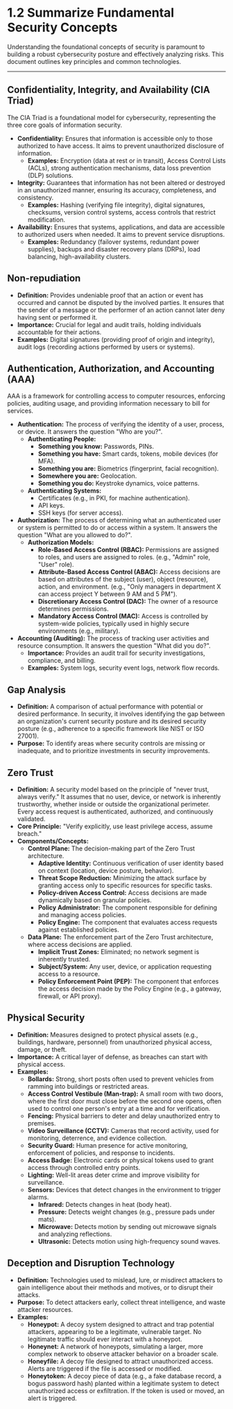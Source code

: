 # 1.2 Summarize Fundamental Security Concepts

Understanding the foundational concepts of security is paramount to building a robust cybersecurity posture and effectively analyzing risks. This document outlines key principles and common technologies.

---

## Confidentiality, Integrity, and Availability (CIA Triad)

The CIA Triad is a foundational model for cybersecurity, representing the three core goals of information security.

* **Confidentiality:** Ensures that information is accessible only to those authorized to have access. It aims to prevent unauthorized disclosure of information.
    * **Examples:** Encryption (data at rest or in transit), Access Control Lists (ACLs), strong authentication mechanisms, data loss prevention (DLP) solutions.
* **Integrity:** Guarantees that information has not been altered or destroyed in an unauthorized manner, ensuring its accuracy, completeness, and consistency.
    * **Examples:** Hashing (verifying file integrity), digital signatures, checksums, version control systems, access controls that restrict modification.
* **Availability:** Ensures that systems, applications, and data are accessible to authorized users when needed. It aims to prevent service disruptions.
    * **Examples:** Redundancy (failover systems, redundant power supplies), backups and disaster recovery plans (DRPs), load balancing, high-availability clusters.

## Non-repudiation

* **Definition:** Provides undeniable proof that an action or event has occurred and cannot be disputed by the involved parties. It ensures that the sender of a message or the performer of an action cannot later deny having sent or performed it.
* **Importance:** Crucial for legal and audit trails, holding individuals accountable for their actions.
* **Examples:** Digital signatures (providing proof of origin and integrity), audit logs (recording actions performed by users or systems).

## Authentication, Authorization, and Accounting (AAA)

AAA is a framework for controlling access to computer resources, enforcing policies, auditing usage, and providing information necessary to bill for services.

* **Authentication:** The process of verifying the identity of a user, process, or device. It answers the question "Who are you?".
    * **Authenticating People:**
        * **Something you know:** Passwords, PINs.
        * **Something you have:** Smart cards, tokens, mobile devices (for MFA).
        * **Something you are:** Biometrics (fingerprint, facial recognition).
        * **Somewhere you are:** Geolocation.
        * **Something you do:** Keystroke dynamics, voice patterns.
    * **Authenticating Systems:**
        * Certificates (e.g., in PKI, for machine authentication).
        * API keys.
        * SSH keys (for server access).
* **Authorization:** The process of determining what an authenticated user or system is permitted to do or access within a system. It answers the question "What are you allowed to do?".
    * **Authorization Models:**
        * **Role-Based Access Control (RBAC):** Permissions are assigned to roles, and users are assigned to roles. (e.g., "Admin" role, "User" role).
        * **Attribute-Based Access Control (ABAC):** Access decisions are based on attributes of the subject (user), object (resource), action, and environment. (e.g., "Only managers in department X can access project Y between 9 AM and 5 PM").
        * **Discretionary Access Control (DAC):** The owner of a resource determines permissions.
        * **Mandatory Access Control (MAC):** Access is controlled by system-wide policies, typically used in highly secure environments (e.g., military).
* **Accounting (Auditing):** The process of tracking user activities and resource consumption. It answers the question "What did you do?".
    * **Importance:** Provides an audit trail for security investigations, compliance, and billing.
    * **Examples:** System logs, security event logs, network flow records.

## Gap Analysis

* **Definition:** A comparison of actual performance with potential or desired performance. In security, it involves identifying the gap between an organization's current security posture and its desired security posture (e.g., adherence to a specific framework like NIST or ISO 27001).
* **Purpose:** To identify areas where security controls are missing or inadequate, and to prioritize investments in security improvements.

## Zero Trust

* **Definition:** A security model based on the principle of "never trust, always verify." It assumes that no user, device, or network is inherently trustworthy, whether inside or outside the organizational perimeter. Every access request is authenticated, authorized, and continuously validated.
* **Core Principle:** "Verify explicitly, use least privilege access, assume breach."
* **Components/Concepts:**
    * **Control Plane:** The decision-making part of the Zero Trust architecture.
        * **Adaptive Identity:** Continuous verification of user identity based on context (location, device posture, behavior).
        * **Threat Scope Reduction:** Minimizing the attack surface by granting access only to specific resources for specific tasks.
        * **Policy-driven Access Control:** Access decisions are made dynamically based on granular policies.
        * **Policy Administrator:** The component responsible for defining and managing access policies.
        * **Policy Engine:** The component that evaluates access requests against established policies.
    * **Data Plane:** The enforcement part of the Zero Trust architecture, where access decisions are applied.
        * **Implicit Trust Zones:** Eliminated; no network segment is inherently trusted.
        * **Subject/System:** Any user, device, or application requesting access to a resource.
        * **Policy Enforcement Point (PEP):** The component that enforces the access decision made by the Policy Engine (e.g., a gateway, firewall, or API proxy).

## Physical Security

* **Definition:** Measures designed to protect physical assets (e.g., buildings, hardware, personnel) from unauthorized physical access, damage, or theft.
* **Importance:** A critical layer of defense, as breaches can start with physical access.
* **Examples:**
    * **Bollards:** Strong, short posts often used to prevent vehicles from ramming into buildings or restricted areas.
    * **Access Control Vestibule (Man-trap):** A small room with two doors, where the first door must close before the second one opens, often used to control one person's entry at a time and for verification.
    * **Fencing:** Physical barriers to deter and delay unauthorized entry to premises.
    * **Video Surveillance (CCTV):** Cameras that record activity, used for monitoring, deterrence, and evidence collection.
    * **Security Guard:** Human presence for active monitoring, enforcement of policies, and response to incidents.
    * **Access Badge:** Electronic cards or physical tokens used to grant access through controlled entry points.
    * **Lighting:** Well-lit areas deter crime and improve visibility for surveillance.
    * **Sensors:** Devices that detect changes in the environment to trigger alarms.
        * **Infrared:** Detects changes in heat (body heat).
        * **Pressure:** Detects weight changes (e.g., pressure pads under mats).
        * **Microwave:** Detects motion by sending out microwave signals and analyzing reflections.
        * **Ultrasonic:** Detects motion using high-frequency sound waves.

## Deception and Disruption Technology

* **Definition:** Technologies used to mislead, lure, or misdirect attackers to gain intelligence about their methods and motives, or to disrupt their attacks.
* **Purpose:** To detect attackers early, collect threat intelligence, and waste attacker resources.
* **Examples:**
    * **Honeypot:** A decoy system designed to attract and trap potential attackers, appearing to be a legitimate, vulnerable target. No legitimate traffic should ever interact with a honeypot.
    * **Honeynet:** A network of honeypots, simulating a larger, more complex network to observe attacker behavior on a broader scale.
    * **Honeyfile:** A decoy file designed to attract unauthorized access. Alerts are triggered if the file is accessed or modified.
    * **Honeytoken:** A decoy piece of data (e.g., a fake database record, a bogus password hash) planted within a legitimate system to detect unauthorized access or exfiltration. If the token is used or moved, an alert is triggered.


